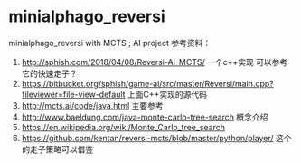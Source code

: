 # minialphago_reversi
minialphago_reversi with MCTS ; AI project
参考资料：
1. http://sphish.com/2018/04/08/Reversi-AI-MCTS/ 一个c++实现 可以参考它的快速走子？
2. https://bitbucket.org/sphish/game-ai/src/master/Reversi/main.cpp?fileviewer=file-view-default 上面C++实现的源代码
3. http://mcts.ai/code/java.html 主要参考
4. http://www.baeldung.com/java-monte-carlo-tree-search 概念介绍
5. https://en.wikipedia.org/wiki/Monte_Carlo_tree_search
6. https://github.com/kentan/reversi-mcts/blob/master/python/player/ 这个的走子策略可以借鉴